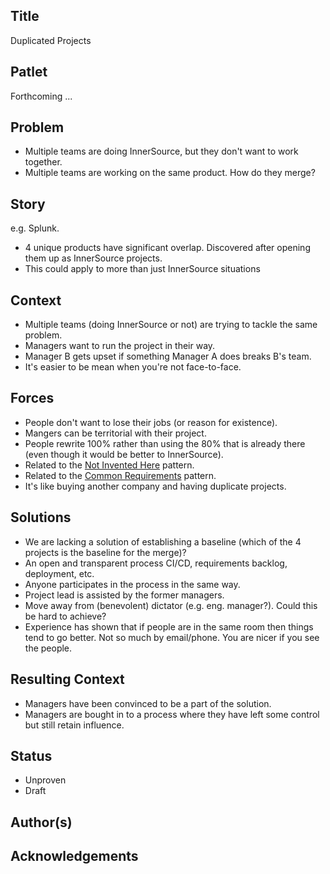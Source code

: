 ## Title

Duplicated Projects

## Patlet

Forthcoming ...

## Problem

* Multiple teams are doing InnerSource, but they don't want to work together.
* Multiple teams are working on the same product. How do they merge?

## Story

e.g. Splunk.

* 4 unique products have significant overlap. Discovered after opening them up as InnerSource projects.
* This could apply to more than just InnerSource situations

## Context

* Multiple teams (doing InnerSource or not) are trying to tackle the same problem.
* Managers want to run the project in their way.
* Manager B gets upset if something Manager A does breaks B's team.
* It's easier to be mean when you're not face-to-face.

## Forces

* People don't want to lose their jobs (or reason for existence).
* Mangers can be territorial with their project.
* People rewrite 100% rather than using the 80% that is already there (even though it would be better to InnerSource).
* Related to the [Not Invented Here](https://github.com/InnerSourceCommons/InnerSourcePatterns/pull/64) pattern.
* Related to the [Common Requirements](../2-structured/common-requirements.md) pattern.
* It's like buying another company and having duplicate projects.

## Solutions

* We are lacking a solution of establishing a baseline (which of the 4 projects is the baseline for the merge)?
* An open and transparent process CI/CD, requirements backlog, deployment, etc.
* Anyone participates in the process in the same way.
* Project lead is assisted by the former managers.
* Move away from (benevolent) dictator (e.g. eng. manager?).  Could this be hard to achieve?
* Experience has shown that if people are in the same room then things tend to go better.  Not so much by email/phone.  You are nicer if you see the people.

## Resulting Context

* Managers have been convinced to be a part of the solution.
* Managers are bought in to a process where they have left some control but still retain influence.

## Status

* Unproven
* Draft

## Author(s)

## Acknowledgements
